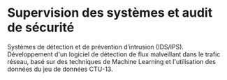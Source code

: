 # Supervision des systèmes et audit de sécurité
Systèmes de détection et de prévention d’intrusion (IDS/IPS). 
Développement d'un logiciel de détection de flux malveillant dans le trafic réseau, basé sur des techniques de Machine Learning et l'utilisation des données du jeu de données CTU-13.
